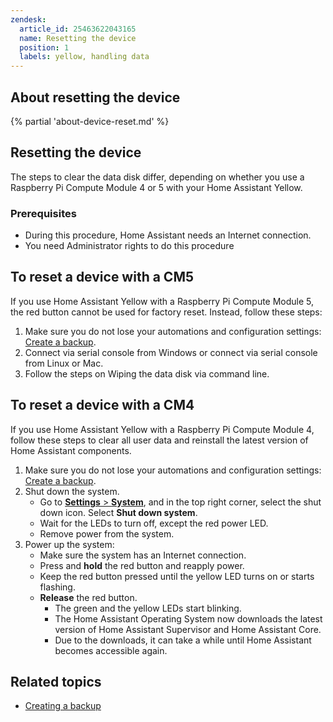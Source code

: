 ```yaml
---
zendesk:
  article_id: 25463622043165
  name: Resetting the device
  position: 1
  labels: yellow, handling data
---
```



## About resetting the device

{% partial 'about-device-reset.md' %}

## Resetting the  device

The steps to clear the data disk differ, depending on whether you use a Raspberry Pi Compute Module 4 or 5 with your Home Assistant Yellow.

### Prerequisites

- During this procedure, Home Assistant needs an Internet connection.
- You need Administrator rights to do this procedure

## To reset a device with a CM5

If you use Home Assistant Yellow with a Raspberry Pi Compute Module 5, the red button cannot be used for factory reset. Instead, follow these steps:

1. Make sure you do not lose your automations and configuration settings: [Create a backup](/hc/en-us/articles/25454640981533-Creating-a-backup).
2. Connect via serial console from Windows or connect via serial console from Linux or Mac.
3. Follow the steps on Wiping the data disk via command line.

## To reset a device with a CM4

If you use Home Assistant Yellow with a Raspberry Pi Compute Module 4, follow these steps to clear all user data and reinstall the latest version of Home Assistant components.

1. Make sure you do not lose your automations and configuration settings: [Create a backup](/hc/en-us/articles/25454640981533-Creating-a-backup).
2. Shut down the system.
    - Go to [**Settings** > **System**](https://my.home-assistant.io/redirect/system_dashboard/), and in the top right corner, select the shut down icon. Select **Shut down system**.
    - Wait for the LEDs to turn off, except the red power LED.
    - Remove power from the system.
3. Power up the system:
    - Make sure the system has an Internet connection.
    - Press and **hold** the red button and reapply power.
    - Keep the red button pressed until the yellow LED turns on or starts flashing.
    - **Release** the red button.
      - The green and the yellow LEDs start blinking.
      - The Home Assistant Operating System now downloads the latest version of Home Assistant Supervisor and Home Assistant Core.
      - Due to the downloads, it can take a while until Home Assistant becomes accessible again.

## Related topics

- [Creating a backup](/hc/en-us/articles/25454640981533-Creating-a-backup)